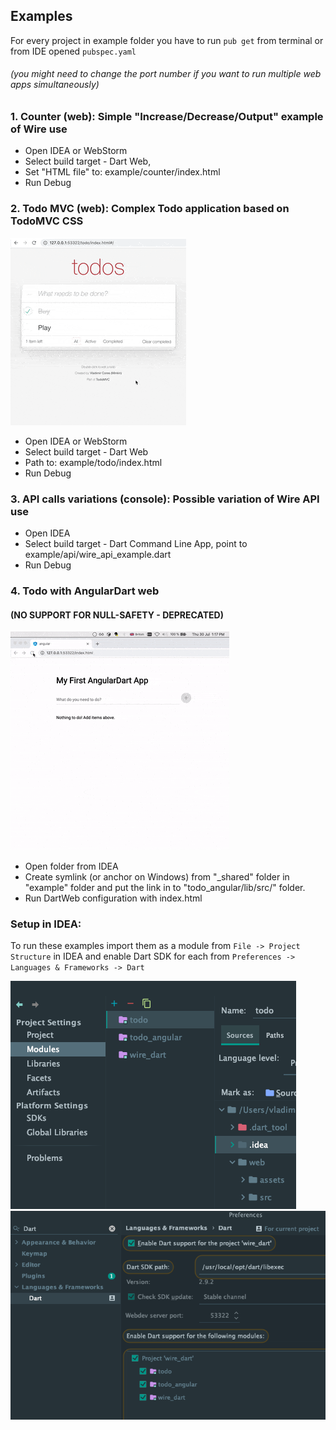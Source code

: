 ## Examples

For every project in example folder you have to run `pub get` from terminal or from IDE opened `pubspec.yaml`
###### (you might need to change the port number if you want to run multiple web apps simultaneously)

### 1. Counter (web): Simple "Increase/Decrease/Output" example of Wire use 
- Open IDEA or WebStorm
- Select build target - Dart Web, 
- Set "HTML file" to: example/counter/index.html
- Run Debug

### 2. Todo MVC (web): Complex Todo application based on TodoMVC CSS
![Todo with Wire](../assets/wire_example_todo_web.gif)
- Open IDEA or WebStorm
- Select build target - Dart Web 
- Path to: example/todo/index.html
- Run Debug

### 3. API calls variations (console): Possible variation of Wire API use
- Open IDEA
- Select build target - Dart Command Line App, point to example/api/wire_api_example.dart
- Run Debug

### 4. Todo with AngularDart web 
#### (**NO SUPPORT FOR NULL-SAFETY - DEPRECATED**)

![Todo with Wire](../assets/wire_example_todo_angular.gif)
- Open folder from IDEA
- Create symlink (or anchor on Windows) from "_shared" folder in "example" folder and put the link in to "todo_angular/lib/src/" folder.
- Run DartWeb configuration with index.html

### Setup in IDEA:
To run these examples import them as a module from `File -> Project Structure` in IDEA and enable Dart SDK for each from `Preferences -> Languages & Frameworks -> Dart`

![Import as module](../assets/examples-setup-import-as-a-module.png)
![Import as module](../assets/examples-setup-preferences-enable-dart.png)
